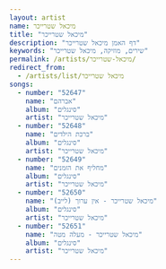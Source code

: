 ```yaml
---
layout: artist
name: מיכאל שטרייכר
title: "מיכאל שטרייכר"
description: "דף האמן מיכאל שטרייכר"
keywords: "שירים, מוזיקה, מיכאל שטרייכר"
permalink: /artists/מיכאל-שטרייכר/
redirect_from:
  - /artists/list/מיכאל שטרייכר
songs:
  - number: "52647"
    name: "אברהם"
    album: "סינגלים"
    artist: "מיכאל שטרייכר"
  - number: "52648"
    name: "ברכת הילדים"
    album: "סינגלים"
    artist: "מיכאל שטרייכר"
  - number: "52649"
    name: "מחליף את הזמנים"
    album: "סינגלים"
    artist: "מיכאל שטרייכר"
  - number: "52650"
    name: "מיכאל שטרייכר - אין ערוך (לייב)"
    album: "סינגלים"
    artist: "מיכאל שטרייכר"
  - number: "52651"
    name: "מיכאל שטרייכר - מעלה מטה"
    album: "סינגלים"
    artist: "מיכאל שטרייכר"
---
```

